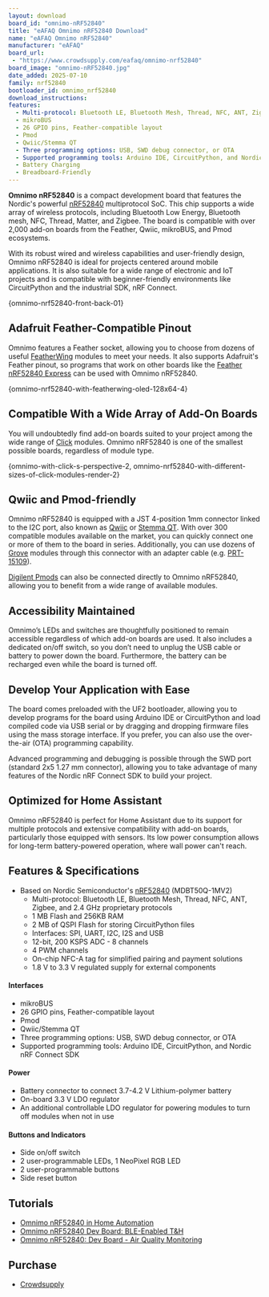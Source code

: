 ```yaml
---
layout: download
board_id: "omnimo-nRF52840"
title: "eAFAQ Omnimo nRF52840 Download"
name: "eAFAQ Omnimo nRF52840"
manufacturer: "eAFAQ"
board_url:
 - "https://www.crowdsupply.com/eafaq/omnimo-nrf52840"
board_image: "omnimo-nRF52840.jpg"
date_added: 2025-07-10
family: nrf52840
bootloader_id: omnimo_nrf52840
download_instructions: 
features:
  - Multi-protocol: Bluetooth LE, Bluetooth Mesh, Thread, NFC, ANT, Zigbee, and 2.4 GHz proprietary protocols
  - mikroBUS
  - 26 GPIO pins, Feather-compatible layout
  - Pmod
  - Qwiic/Stemma QT
  - Three programming options: USB, SWD debug connector, or OTA
  - Supported programming tools: Arduino IDE, CircuitPython, and Nordic nRF Connect SDK
  - Battery Charging
  - Breadboard-Friendly
---
```


**Omnimo nRF52840** is a compact development board that features the Nordic's powerful [nRF52840](https://www.nordicsemi.com/Products/nRF52840) multiprotocol SoC. This chip supports a wide array of wireless protocols, including Bluetooth Low Energy, Bluetooth mesh, NFC, Thread, Matter, and Zigbee. The board is compatible with over 2,000 add-on boards from the Feather, Qwiic, mikroBUS, and Pmod ecosystems.

With its robust wired and wireless capabilities and user-friendly design, Omnimo nRF52840 is ideal for projects centered around mobile applications. It is also suitable for a wide range of electronic and IoT projects and is compatible with beginner-friendly environments like CircuitPython and the industrial SDK, nRF Connect.  

{omnimo-nrf52840-front-back-01}

## Adafruit Feather-Compatible Pinout

Omnimo features a Feather socket, allowing you to choose from dozens of useful [FeatherWing](https://www.adafruit.com/category/945) modules to meet your needs. It also supports Adafruit's Feather pinout, so programs that work on other boards like the [Feather nRF52840 Express](https://www.adafruit.com/product/4062) can be used with Omnimo nRF52840.

{omnimo-nrf52840-with-featherwing-oled-128x64-4}

## Compatible With a Wide Array of Add-On Boards

You will undoubtedly find add-on boards suited to your project among the wide range of [Click](https://www.mikroe.com/click-boards) modules. Omnimo nRF52840 is one of the smallest possible boards, regardless of module type.

{omnimo-with-click-s-perspective-2, omnimo-nrf52840-with-different-sizes-of-click-modules-render-2}

## Qwiic and Pmod-friendly

Omnimo nRF52840 is equipped with a JST 4-position 1mm connector linked to the I2C port, also known as [Qwiic](https://www.sparkfun.com/qwiic) or [Stemma QT](https://learn.adafruit.com/introducing-adafruit-stemma-qt/what-is-stemma-qt). With over 300 compatible modules available on the market, you can quickly connect one or more of them to the board in series. Additionally, you can use dozens of [Grove](https://www.seeedstudio.com/category/Grove-c-1003.html) modules through this connector with an adapter cable (e.g. [PRT-15109](https://www.sparkfun.com/products/15109)).

[Digilent Pmods](https://digilent.com/reference/pmod/start) can also be connected directly to Omnimo nRF52840, allowing you to benefit from a wide range of available modules.

## Accessibility Maintained
Omnimo’s LEDs and switches are thoughtfully positioned to remain accessible regardless of which add-on boards are used. It also includes a dedicated on/off switch, so you don’t need to unplug the USB cable or battery to power down the board. Furthermore, the battery can be recharged even while the board is turned off.


## Develop Your Application with Ease

The board comes preloaded with the UF2 bootloader, allowing you to develop programs for the board using Arduino IDE or CircuitPython and load compiled code via USB serial or by dragging and dropping firmware files using the mass storage interface. If you prefer, you can also use the over-the-air (OTA) programming capability.


Advanced programming and debugging is possible through the SWD port (standard 2x5 1.27 mm connector), allowing you to take advantage of many features of the Nordic nRF Connect SDK to build your project.

## Optimized for Home Assistant


Omnimo nRF52840 is perfect for Home Assistant due to its support for multiple protocols and extensive compatibility with add-on boards, particularly those equipped with sensors. Its low power consumption allows for long-term battery-powered operation, where wall power can't reach.

## Features & Specifications

* Based on Nordic Semiconductor's [nRF52840](https://www.nordicsemi.com/Products/nRF52840) (MDBT50Q-1MV2)
  * Multi-protocol: Bluetooth LE, Bluetooth Mesh, Thread, NFC, ANT, Zigbee, and 2.4 GHz proprietary protocols
  * 1 MB Flash and 256KB RAM
  * 2 MB of QSPI Flash for storing CircuitPython files
  * Interfaces: SPI, UART, I2C, I2S and USB
  * 12-bit, 200 KSPS ADC - 8 channels
  * 4 PWM channels
  * On-chip NFC-A tag for simplified pairing and payment solutions
  * 1.8 V to 3.3 V regulated supply for external components
#### Interfaces
  * mikroBUS
  * 26 GPIO pins, Feather-compatible layout
  * Pmod
  * Qwiic/Stemma QT
* Three programming options: USB, SWD debug connector, or OTA
* Supported programming tools: Arduino IDE, CircuitPython, and Nordic nRF Connect SDK
#### Power
* Battery connector to connect 3.7-4.2 V Lithium-polymer battery
* On-board 3.3 V LDO regulator
* An additional controllable LDO regulator for powering modules to turn off modules when not in use
#### Buttons and Indicators
* Side on/off switch
* 2 user-programmable LEDs, 1 NeoPixel RGB LED
* 2 user-programmable buttons
* Side reset button

## Tutorials

- [Omnimo nRF52840 in Home Automation](https://www.hackster.io/eafaq/omnimo-nrf52840-in-home-automation-abdfcd)
- [Omnimo nRF52840 Dev Board: BLE-Enabled T&H](https://www.hackster.io/eafaq/omnimo-nrf52840-dev-board-ble-enabled-t-h-8fd2e7)
- [Omnimo nRF52840: Dev Board - Air Quality Monitoring](https://www.hackster.io/eafaq/omnimo-nrf52840-dev-board-air-quality-monitoring-d818be) 


## Purchase
* [Crowdsupply](https://www.crowdsupply.com/eafaq/omnimo-nrf52840)
